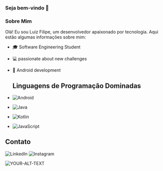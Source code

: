 ### Seja bem-vindo 👋

### Sobre Mim

Olá! Eu sou Luiz Filipe, um desenvolvedor apaixonado por tecnologia. Aqui estão algumas informações sobre mim:

- 🎓 Software Engineering Student
- 💻 passionate about new challenges 
- 📱 Android development

  ## Linguagens de Programação Dominadas

- ![Android](https://img.shields.io/badge/-Android-green)
- ![Java](https://img.shields.io/badge/-Java-red)
- ![Kotlin](https://img.shields.io/badge/-Kotlin-purple)
- ![JavaScript](https://img.shields.io/badge/-JavaScript-yellow)

## Contato

![LinkedIn](https://www.linkedin.com/in/luizfilipemkato/)
![Instagram](https://img.shields.io/badge/-Instagram-purple?style=flat-square&logo=linkedin&logoColor=white&link=https:[//www.linkedin.com/in/seu-perfil-linkedin/](https://www.linkedin.com/in/seu-perfil-linkedin)/)
  
<html>
<picture>
 <source media="(prefers-color-scheme: dark)" srcset="YOUR-DARKMODE-IMAGE">
 <source media="(prefers-color-scheme: light)" srcset="YOUR-LIGHTMODE-IMAGE">
 <img alt="YOUR-ALT-TEXT" src="YOUR-DEFAULT-IMAGE">
</picture>
</html>
